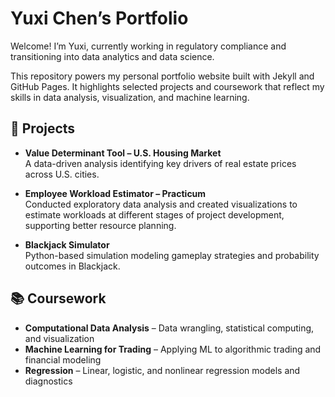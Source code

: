 # Yuxi Chen’s Portfolio

Welcome! I’m Yuxi, currently working in regulatory compliance and transitioning into data analytics and data science.

This repository powers my personal portfolio website built with Jekyll and GitHub Pages. It highlights selected projects and coursework that reflect my skills in data analysis, visualization, and machine learning.

## 📁 Projects

- **Value Determinant Tool – U.S. Housing Market**  
  A data-driven analysis identifying key drivers of real estate prices across U.S. cities.

- **Employee Workload Estimator – Practicum**  
  Conducted exploratory data analysis and created visualizations to estimate workloads at different stages of project development, supporting better resource planning.

- **Blackjack Simulator**  
  Python-based simulation modeling gameplay strategies and probability outcomes in Blackjack.

## 📚 Coursework

- **Computational Data Analysis** – Data wrangling, statistical computing, and visualization
- **Machine Learning for Trading** – Applying ML to algorithmic trading and financial modeling
- **Regression** – Linear, logistic, and nonlinear regression models and diagnostics
